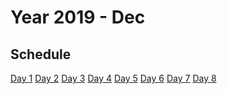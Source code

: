Year 2019 - Dec
=============================
## Schedule
[Day 1](#Day1)
[Day 2](#Day2)
[Day 3](#Day3)
[Day 4](#Day4)
[Day 5](#Day5)
[Day 6](#Day6)
[Day 7](#Day7)
[Day 8](#Day8)
